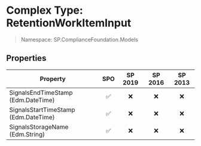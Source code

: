 # Complex Type: RetentionWorkItemInput

> Namespace: SP.ComplianceFoundation.Models

## Properties

Property | SPO | SP 2019 | SP 2016 | SP 2013
----------|:---:|:-------:|:-------:|:-------:
SignalsEndTimeStamp (Edm.DateTime) | ✅ | ❌ | ❌ | ❌
SignalsStartTimeStamp (Edm.DateTime) | ✅ | ❌ | ❌ | ❌
SignalsStorageName (Edm.String) | ✅ | ❌ | ❌ | ❌